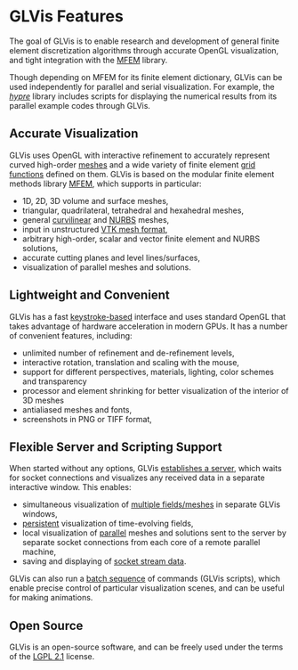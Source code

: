 # GLVis Features #

The goal of GLVis is to enable research and development of general finite element discretization algorithms through accurate OpenGL visualization, and tight integration with the [MFEM](http://mfem.googlecode.com) library.

Though depending on MFEM for its finite element dictionary, GLVis can be used independently for parallel and serial visualization. For example, the _[hypre](http://www.llnl.gov/casc/hypre)_ library includes scripts for displaying the numerical results from its parallel example codes through GLVis.

## Accurate Visualization ##

GLVis uses OpenGL with interactive refinement to accurately represent curved high-order [meshes](http://code.google.com/p/glvis/wiki/OptionsAndUse#Visualizing_meshes) and a wide variety of finite element [grid functions](http://code.google.com/p/glvis/wiki/OptionsAndUse#Visualizing_functions) defined on them. GLVis is based on the modular finite element methods library [MFEM](http://mfem.googlecode.com), which supports in particular:

  * 1D, 2D, 3D volume and surface meshes,
  * triangular, quadrilateral, tetrahedral and hexahedral meshes,
  * general [curvilinear](http://code.google.com/p/glvis/wiki/MeshFormats) and [NURBS](http://code.google.com/p/glvis/wiki/NURBS) meshes,
  * input in unstructured [VTK mesh format](http://code.google.com/p/glvis/wiki/CurvilinearVTKMeshes),
  * arbitrary high-order, scalar and vector finite element and NURBS solutions,
  * accurate cutting planes and level lines/surfaces,
  * visualization of parallel meshes and solutions.

## Lightweight and Convenient ##

GLVis has a fast [keystroke-based](http://glvis.googlecode.com/hg/README) interface and uses standard OpenGL that takes advantage of hardware acceleration in modern GPUs. It has a number of convenient features, including:

  * unlimited number of refinement and de-refinement levels,
  * interactive rotation, translation and scaling with the mouse,
  * support for different perspectives, materials, lighting, color schemes and transparency
  * processor and element shrinking for better visualization of the interior of 3D meshes
  * antialiased meshes and fonts,
  * screenshots in PNG or TIFF format,

## Flexible Server and Scripting Support ##

When started without any options, GLVis [establishes a server](http://code.google.com/p/glvis/wiki/OptionsAndUse#Server_mode), which waits for socket connections and visualizes any received data in a separate interactive window. This enables:

  * simultaneous visualization of [multiple fields/meshes](http://doxygen.mfem.googlecode.com/hg/examples/README_files/index.html?darcy) in separate GLVis windows,
  * [persistent](http://doxygen.mfem.googlecode.com/hg/examples/README_files/index.html?rk) visualization of time-evolving fields,
  * local visualization of [parallel](https://code.google.com/p/glvis/wiki/ParallelVisualization) meshes and solutions sent to the server by separate socket connections from each core of a remote parallel machine,
  * saving and displaying of [socket stream data](http://code.google.com/p/glvis/wiki/OptionsAndUse#Server_mode).

GLVis can also run a [batch sequence](http://code.google.com/p/glvis/wiki/OptionsAndUse#GLVis_scripts) of commands (GLVis scripts), which enable precise control of particular visualization scenes, and can be useful for making animations.

## Open Source ##

GLVis is an open-source software, and can be freely used under the terms of the [LGPL 2.1](https://www.gnu.org/licenses/lgpl-2.1.html) license.